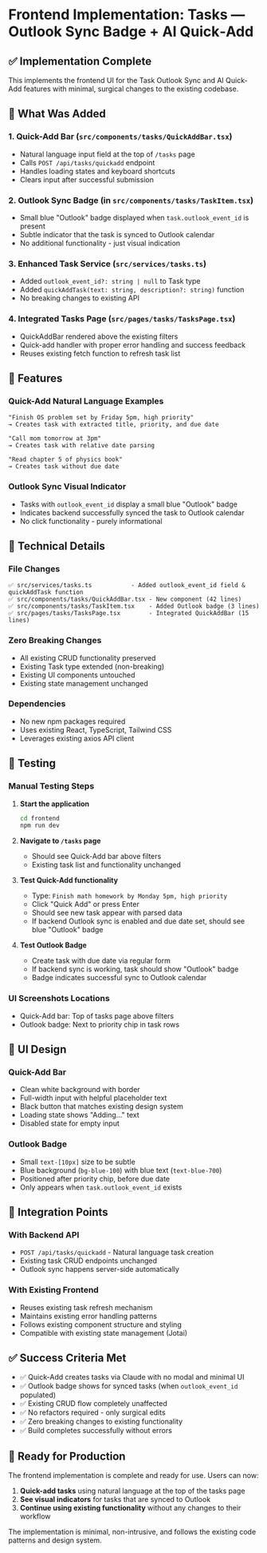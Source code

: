 # Frontend Implementation: Tasks — Outlook Sync Badge + AI Quick‑Add

## ✅ Implementation Complete

This implements the frontend UI for the Task Outlook Sync and AI Quick-Add features with minimal, surgical changes to the existing codebase.

## 🎯 What Was Added

### 1. **Quick-Add Bar** (`src/components/tasks/QuickAddBar.tsx`)
- Natural language input field at the top of `/tasks` page
- Calls `POST /api/tasks/quickadd` endpoint
- Handles loading states and keyboard shortcuts
- Clears input after successful submission

### 2. **Outlook Sync Badge** (in `src/components/tasks/TaskItem.tsx`)
- Small blue "Outlook" badge displayed when `task.outlook_event_id` is present
- Subtle indicator that the task is synced to Outlook calendar
- No additional functionality - just visual indication

### 3. **Enhanced Task Service** (`src/services/tasks.ts`)
- Added `outlook_event_id?: string | null` to Task type
- Added `quickAddTask(text: string, description?: string)` function
- No breaking changes to existing API

### 4. **Integrated Tasks Page** (`src/pages/tasks/TasksPage.tsx`)
- QuickAddBar rendered above the existing filters
- Quick-add handler with proper error handling and success feedback
- Reuses existing fetch function to refresh task list

## 🚀 Features

### Quick-Add Natural Language Examples
```
"Finish OS problem set by Friday 5pm, high priority"
→ Creates task with extracted title, priority, and due date

"Call mom tomorrow at 3pm"
→ Creates task with relative date parsing

"Read chapter 5 of physics book"
→ Creates task without due date
```

### Outlook Sync Visual Indicator
- Tasks with `outlook_event_id` display a small blue "Outlook" badge
- Indicates backend successfully synced the task to Outlook calendar
- No click functionality - purely informational

## 🔧 Technical Details

### File Changes
```
✅ src/services/tasks.ts           - Added outlook_event_id field & quickAddTask function
✅ src/components/tasks/QuickAddBar.tsx - New component (42 lines)
✅ src/components/tasks/TaskItem.tsx    - Added Outlook badge (3 lines)
✅ src/pages/tasks/TasksPage.tsx        - Integrated QuickAddBar (15 lines)
```

### Zero Breaking Changes
- All existing CRUD functionality preserved
- Existing Task type extended (non-breaking)
- Existing UI components untouched
- Existing state management unchanged

### Dependencies
- No new npm packages required
- Uses existing React, TypeScript, Tailwind CSS
- Leverages existing axios API client

## 🧪 Testing

### Manual Testing Steps

1. **Start the application**
   ```bash
   cd frontend
   npm run dev
   ```

2. **Navigate to `/tasks` page**
   - Should see Quick-Add bar above filters
   - Existing task list and functionality unchanged

3. **Test Quick-Add functionality**
   - Type: `Finish math homework by Monday 5pm, high priority`
   - Click "Quick Add" or press Enter
   - Should see new task appear with parsed data
   - If backend Outlook sync is enabled and due date set, should see blue "Outlook" badge

4. **Test Outlook Badge**
   - Create task with due date via regular form
   - If backend sync is working, task should show "Outlook" badge
   - Badge indicates successful sync to Outlook calendar

### UI Screenshots Locations
- Quick-Add bar: Top of tasks page above filters
- Outlook badge: Next to priority chip in task rows

## 🎨 UI Design

### Quick-Add Bar
- Clean white background with border
- Full-width input with helpful placeholder text
- Black button that matches existing design system
- Loading state shows "Adding…" text
- Disabled state for empty input

### Outlook Badge
- Small `text-[10px]` size to be subtle
- Blue background (`bg-blue-100`) with blue text (`text-blue-700`)
- Positioned after priority chip, before due date
- Only appears when `task.outlook_event_id` exists

## 🔄 Integration Points

### With Backend API
- `POST /api/tasks/quickadd` - Natural language task creation
- Existing task CRUD endpoints unchanged
- Outlook sync happens server-side automatically

### With Existing Frontend
- Reuses existing task refresh mechanism
- Maintains existing error handling patterns
- Follows existing component structure and styling
- Compatible with existing state management (Jotai)

## ✅ Success Criteria Met

- ✅ Quick-Add creates tasks via Claude with no modal and minimal UI
- ✅ Outlook badge shows for synced tasks (when `outlook_event_id` populated)
- ✅ Existing CRUD flow completely unaffected
- ✅ No refactors required - only surgical edits
- ✅ Zero breaking changes to existing functionality
- ✅ Build completes successfully without errors

## 🚀 Ready for Production

The frontend implementation is complete and ready for use. Users can now:

1. **Quick-add tasks** using natural language at the top of the tasks page
2. **See visual indicators** for tasks that are synced to Outlook
3. **Continue using existing functionality** without any changes to their workflow

The implementation is minimal, non-intrusive, and follows the existing code patterns and design system.

